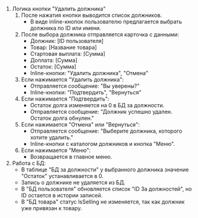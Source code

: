 1. Логика кнопки "Удалить должника"
    1. После нажатия кнопки выводится список должников.
        - В виде inline-кнопок пользователю предлагается выбрать должника по ID или имени.
    2. После выбора должника отправляется карточка с данными:
        - Должник: [ID пользователя]
        - Товар: [Название товара]
        - Стартовая выплата: [Сумма]
        - Доплата: [Сумма]
        - Остаток: [Сумма]
        - Inline-кнопки: "Удалить должника", "Отмена"
    3. Если нажимается "Удалить должника":
        - Отправляется сообщение: "Вы уверены?"
        - Inline-кнопки: "Подтвердить", "Вернуться"
    4. Если нажимается "Подтвердить":
        - Остаток долга изменяется на 0 в БД за должности.
        - Отправляется сообщение: "Должник успешно удален. Остаток долга обнулен."
    5. Если нажимается "Отмена" или "Вернуться":
        - Отправляется сообщение: "Выберите должника, которого хотите удалить."
        - Inline-кнопки с каталогом должников и кнопка "Меню".
    6. Если нажимается "Меню":
        - Возвращается в главное меню.
2. Работа с БД:
    - В таблице "БД за должности" у выбранного должника значение "Остаток" устанавливается в 0.
    - Запись о должнике не удаляется из БД.
    - В "БД пользователя" обновляется список "ID За должностей", но ID остается в истории записей.
    - В "БД товара" статус IsSelling не изменяется, так как должник уже привязан к товару.